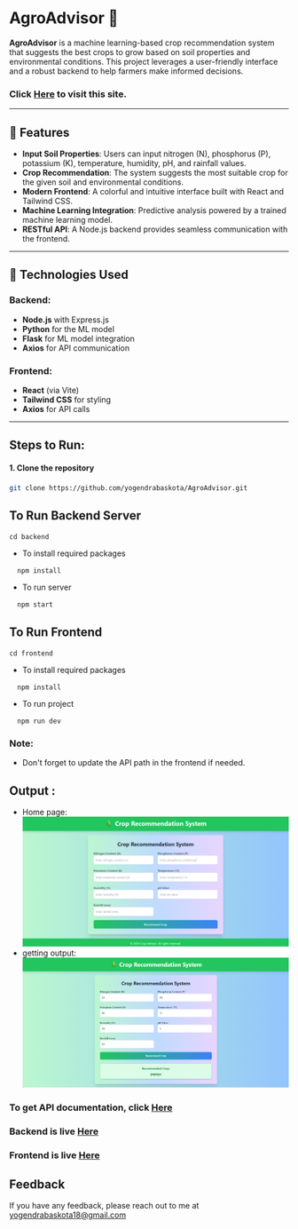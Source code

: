 # AgroAdvisor 🌾

**AgroAdvisor** is a machine learning-based crop recommendation system that suggests the best crops to grow based on soil properties and environmental conditions. This project leverages a user-friendly interface and a robust backend to help farmers make informed decisions.

### Click [Here](https://agro-advisor-kappa.vercel.app/) to visit this site.

---

## 🌟 Features

- **Input Soil Properties**: Users can input nitrogen (N), phosphorus (P), potassium (K), temperature, humidity, pH, and rainfall values.
- **Crop Recommendation**: The system suggests the most suitable crop for the given soil and environmental conditions.
- **Modern Frontend**: A colorful and intuitive interface built with React and Tailwind CSS.
- **Machine Learning Integration**: Predictive analysis powered by a trained machine learning model.
- **RESTful API**: A Node.js backend provides seamless communication with the frontend.

---

## 🚀 Technologies Used

### Backend:
- **Node.js** with Express.js
- **Python** for the ML model
- **Flask** for ML model integration
- **Axios** for API communication

### Frontend:
- **React** (via Vite)  
- **Tailwind CSS** for styling  
- **Axios** for API calls  

---

## **Steps to Run**:  


#### 1. Clone the repository  
```bash  
git clone https://github.com/yogendrabaskota/AgroAdvisor.git  
```

## To Run Backend Server

```https 
cd backend
```

- To install required packages
```https 
  npm install
``` 
- To run server
```https 
  npm start
``` 

## To Run Frontend

```https 
cd frontend
``` 
- To install required packages 

```https 
  npm install
``` 

- To run project

```https 
  npm run dev
``` 

### Note:
- Don't forget to update the API path in the frontend if needed.



## Output :
- Home page:
![Homepage Snapshot](frontend/public/1.png)
- getting output:
![getting output after filling form](frontend/public/2.png)


### To get API documentation, click [Here](https://documenter.getpostman.com/view/33322053/2sAYHwJjgs)

### Backend is live [Here](https://agroadvisor-digi.onrender.com/)

### Frontend is live [Here](https://agro-advisor-kappa.vercel.app/)



## Feedback
  If you have any feedback, please reach out to me at yogendrabaskota18@gmail.com  







